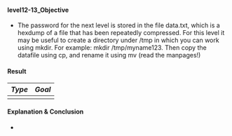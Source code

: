 #### level12-13_Objective

* The password for the next level is stored in the file data.txt, which is a hexdump of a file that has been repeatedly compressed. For this level it may be useful to create a directory under /tmp in which you can work using mkdir. For example: mkdir /tmp/myname123. Then copy the datafile using cp, and rename it using mv (read the manpages!)

#### Result

|**_Type_**|**_Goal_**|
|:--:|:--:|
|||

#### Explanation & Conclusion

* 
